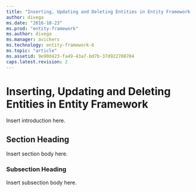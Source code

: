 ```yaml
---
title: "Inserting, Updating and Deleting Entities in Entity Framework | Microsoft Docs"
author: divega
ms.date: "2016-10-23"
ms.prod: "entity-framework"
ms.author: divega
ms.manager: avickers
ms.technology: entity-framework-6
ms.topic: "article"
ms.assetid: 9e90d423-fa49-43a7-bd7b-37d922708704
caps.latest.revision: 2
---
```

# Inserting, Updating and Deleting Entities in Entity Framework
Insert introduction here.  
  
## Section Heading  
 Insert section body here.  
  
### Subsection Heading  
 Insert subsection body here.
